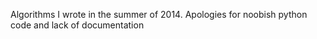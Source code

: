Algorithms I wrote in the summer of 2014. Apologies for noobish python code and lack of documentation
